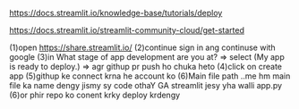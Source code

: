 https://docs.streamlit.io/knowledge-base/tutorials/deploy

https://docs.streamlit.io/streamlit-community-cloud/get-started

(1)open https://share.streamlit.io/
(2)continue sign in ang continuse with google
(3)in What stage of app development are you at? => select (My app is ready to deploy.) => agr githup pr push ho chuka heto
(4)click on create app 
(5)githup ke connect krna he account ko
(6)Main file path ..me hm main file ka name dengy jismy sy code othaY GA streamlit  jesy yha walli app.py
(6)or phir repo ko conent krky deploy krdengy